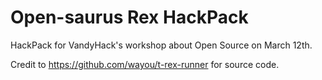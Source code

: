# Open-saurus Rex HackPack
HackPack for VandyHack's workshop about Open Source on March 12th.

Credit to https://github.com/wayou/t-rex-runner for source code. 
